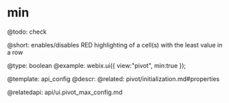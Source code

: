 min
=============

@todo:
	check 


@short:
	enables/disables RED highlighting of a cell(s) with the least value in a row 

@type: boolean
@example:
webix.ui({
    view:"pivot",
    min:true
});

@template:	api_config
@descr:
@related:
pivot/initialization.md#properties

@relatedapi:
api/ui.pivot_max_config.md